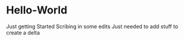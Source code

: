 # Hello-World
Just getting Started
Scribing in some edits
Just needed to add stuff to create a delta
